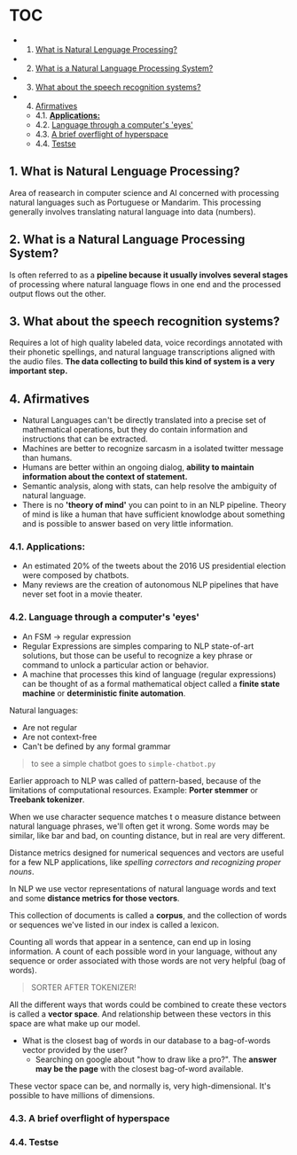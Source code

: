 # TOC

<!-- vscode-markdown-toc -->
* 1. [What is Natural Lenguage Processing?](#WhatisNaturalLenguageProcessing)
* 2. [What is a Natural Language Processing System?](#WhatisaNaturalLanguageProcessingSystem)
* 3. [What about the speech recognition systems?](#Whataboutthespeechrecognitionsystems)
* 4. [Afirmatives](#Afirmatives)
	* 4.1. [**Applications:**](#Applications:)
	* 4.2. [Language through a computer's 'eyes'](#Languagethroughacomputerseyes)
	* 4.3. [A brief overflight of hyperspace](#Abriefoverflightofhyperspace)
	* 4.4. [Testse](#Testse)

<!-- vscode-markdown-toc-config
	numbering=true
	autoSave=true
	/vscode-markdown-toc-config -->
<!-- /vscode-markdown-toc -->

##  1. <a name='WhatisNaturalLenguageProcessing'></a>What is Natural Lenguage Processing?

Area of reasearch in computer science and AI concerned with processing natural languages such as Portuguese or Mandarim. This processing generally involves translating natural language into data (numbers).


##  2. <a name='WhatisaNaturalLanguageProcessingSystem'></a>What is a Natural Language Processing System?

Is often referred to as a **pipeline because it usually involves several stages** of processing where natural language flows in one end and the processed output flows out the other.


##  3. <a name='Whataboutthespeechrecognitionsystems'></a>What about the speech recognition systems?

Requires a lot of high quality labeled data, voice recordings annotated with their phonetic spellings, and natural language transcriptions aligned with the audio files. **The data collecting to build this kind of system is a very important step.**


##  4. <a name='Afirmatives'></a>Afirmatives

- Natural Languages can't be directly translated into a precise set of mathematical operations, but they do contain information and instructions that can be extracted.
- Machines are better to recognize sarcasm in a isolated twitter message than humans.
- Humans are better within an ongoing dialog, **ability to maintain information about the context of statement.**
- Semantic analysis, along with stats, can help resolve the ambiguity of natural language.
- There is no **'theory of mind'** you can point to in an NLP pipeline. Theory of mind is like a human that have sufficient knowlodge about something and is possible to answer based on very little information.


###  4.1. <a name='Applications:'></a>**Applications:**

- An estimated 20% of the tweets about the 2016 US presidential election were composed by chatbots.
- Many reviews are the creation of autonomous NLP pipelines that have never set foot in a movie theater.


###  4.2. <a name='Languagethroughacomputerseyes'></a>Language through a computer's 'eyes'

- An FSM -> regular expression
- Regular Expressions are simples comparing to NLP state-of-art solutions, but those can be useful to recognize a key phrase or command to unlock a particular action or behavior.
- A machine that processes this kind of language (regular expressions) can be thought of as a formal mathematical object called a **finite state machine** or **deterministic finite automation**.

Natural languages:

- Are not regular
- Are not context-free
- Can't be defined by any formal grammar

>to see a simple chatbot goes to `simple-chatbot.py`

Earlier approach to NLP was called of pattern-based, because of the limitations of computational resources. Example: **Porter stemmer** or **Treebank tokenizer**. 

When we use character sequence matches t o measure distance between natural language phrases, we'll often get it wrong. Some words may be similar, like bar and bad, on counting distance, but in real are very different.

Distance metrics designed for numerical sequences and vectors are useful for a few NLP applications, like _spelling correctors and recognizing proper nouns_.

In NLP we use vector representations of natural language words and text and some **distance metrics for those vectors**.

This collection of documents is called a **corpus**, and the collection of words or sequences we've listed in our index is called a lexicon.

Counting all words that appear in a sentence, can end up in losing information. A count of each possible word in your language, without any sequence or order associated with those words are not very helpful (bag of words). 

>SORTER AFTER TOKENIZER!

All the different ways that words could be combined to create these vectors is called a **vector space**. And relationship between these vectors in this space are what make up our model.

- What is the closest bag of words in our database to a bag-of-words vector provided by the user?
  - Searching on google about "how to draw like a pro?". The **answer may be the page** with the closest bag-of-word available.

These vector space can be, and normally is, very high-dimensional. It's possible to have millions of dimensions.


###  4.3. <a name='Abriefoverflightofhyperspace'></a>A brief overflight of hyperspace


###  4.4. <a name='Testse'></a>Testse

